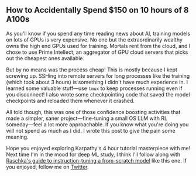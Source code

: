 ## How to Accidentally Spend $150 on 10 hours of 8 A100s

As you'll know if you spend any time reading news about AI, training models on lots of GPUs is very expensive. No one but the extraordinarily wealthy owns the high end GPUs used for training. Mortals rent from the cloud, and I chose to use Prime Intellect, an aggregator of GPU cloud servers that picks out the cheapest ones available.

But by no means was the process cheap! This is mostly because I kept screwing up. SSHing into remote servers for long processes like the training (which took about 3 hours) is something I didn't have much experience in. I learned some valuable stuff—use `tmux` to keep processes running even if you disconnect! I also wrote some checkpointing code that saved the model checkpoints and reloaded them whenever it crashed.

All told though, this was one of those confidence boosting activities that made a simpler, saner project—fine-tuning a small OS LLM with RL someday—feel a lot more approachable. If you know what you're doing you will not spend as much as I did. I wrote this post to give the pain some meaning.

Hope you enjoyed exploring Karpathy's 4 hour tutorial masterpiece with me! Next time I'm in the mood for deep ML study, I think I'll follow along with [Raschka's guide to instruction-tuning a from-scratch model](https://www.youtube.com/watch?v=4yNswvhPWCQ) like this one. If you enjoyed, follow me on [Twitter](https://twitter.com/joetforhire).
